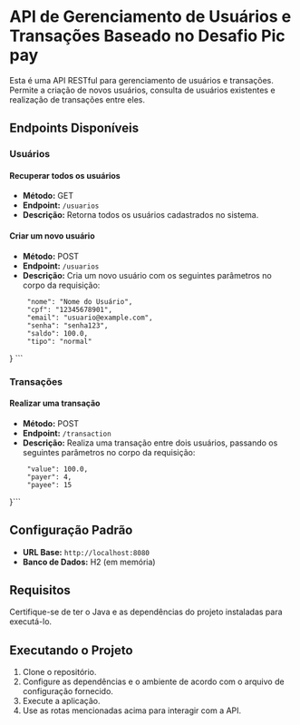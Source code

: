 # API de Gerenciamento de Usuários e Transações Baseado no Desafio Pic pay

Esta é uma API RESTful para gerenciamento de usuários e transações. Permite a criação de novos usuários, consulta de usuários existentes e realização de transações entre eles.

## Endpoints Disponíveis

### Usuários

#### Recuperar todos os usuários
- **Método:** GET
- **Endpoint:** `/usuarios`
- **Descrição:** Retorna todos os usuários cadastrados no sistema.

#### Criar um novo usuário
- **Método:** POST
- **Endpoint:** `/usuarios`
- **Descrição:** Cria um novo usuário com os seguintes parâmetros no corpo da requisição:
   ``` {
    "nome": "Nome do Usuário",
    "cpf": "12345678901",
    "email": "usuario@example.com",
    "senha": "senha123",
    "saldo": 100.0,
    "tipo": "normal"
} ```

### Transações

#### Realizar uma transação
- **Método:** POST
- **Endpoint:** `/transaction`
- **Descrição:** Realiza uma transação entre dois usuários, passando os seguintes parâmetros no corpo da requisição:
   ``` {
    "value": 100.0,
    "payer": 4,
    "payee": 15
}```

## Configuração Padrão

- **URL Base:** `http://localhost:8080`
- **Banco de Dados:** H2 (em memória)

## Requisitos

Certifique-se de ter o Java e as dependências do projeto instaladas para executá-lo.

## Executando o Projeto

1. Clone o repositório.
2. Configure as dependências e o ambiente de acordo com o arquivo de configuração fornecido.
3. Execute a aplicação.
4. Use as rotas mencionadas acima para interagir com a API.

